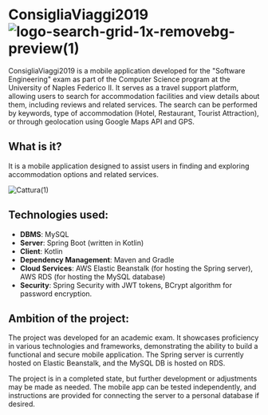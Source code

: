 # ConsigliaViaggi2019 ![logo-search-grid-1x-removebg-preview(1)](https://github.com/Noctino52/ConsigliaViaggi2019/assets/20641545/30764908-c939-4afe-bad7-76a20fa1bb93)


ConsigliaViaggi2019 is a mobile application developed for the "Software Engineering" exam as part of the Computer Science program at the University of Naples Federico II.
It serves as a travel support platform, allowing users to search for accommodation facilities and view details about them, including reviews and related services.
The search can be performed by keywords, type of accommodation (Hotel, Restaurant, Tourist Attraction), or through geolocation using Google Maps API and GPS.



## What is it?
It is a mobile application designed to assist users in finding and exploring accommodation options and related services.

![Cattura(1)](https://github.com/Noctino52/ConsigliaViaggi2019/assets/20641545/35236bcd-9cc8-4d14-8896-d0940756aa1c)

## Technologies used:
- **DBMS**: MySQL
- **Server**: Spring Boot (written in Kotlin)
- **Client**: Kotlin
- **Dependency Management**: Maven and Gradle
- **Cloud Services**: AWS Elastic Beanstalk (for hosting the Spring server), AWS RDS (for hosting the MySQL database)
- **Security**: Spring Security with JWT tokens, BCrypt algorithm for password encryption.

## Ambition of the project:
The project was developed for an academic exam. It showcases proficiency in various technologies and frameworks, demonstrating the ability to build a functional and secure mobile application.
The Spring server is currently hosted on Elastic Beanstalk, and the MySQL DB is hosted on RDS.

The project is in a completed state, but further development or adjustments may be made as needed.
The mobile app can be tested independently, and instructions are provided for connecting the server to a personal database if desired.

